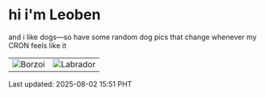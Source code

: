 # hi i'm Leoben

and i like dogs—so have some random dog pics that change whenever my CRON feels like it

|  |  |
|--------|----------|
| ![Borzoi](https://random-dog-vercel.vercel.app/api/random-borzoi?v=1754121093) | ![Labrador](https://random-dog-vercel.vercel.app/api/random-labrador?v=1754121093) |

Last updated: 2025-08-02 15:51 PHT
